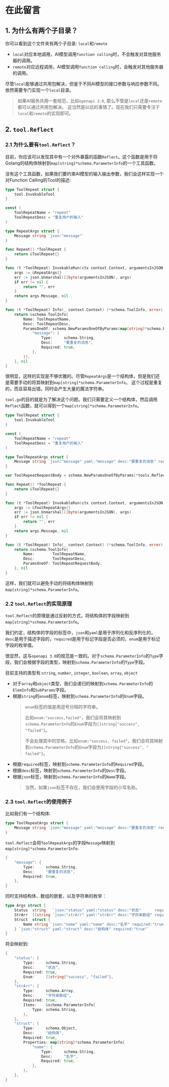 # 在此留言

## 1. 为什么有两个子目录？
你可以看到这个文件夹有两个子目录: `local`和`remote`

- `local`对应本地调用，AI模型调用`function calling`时，不会触发对其他服务器的调用。
- `remote`对应远程调用，AI模型调用`function calling`时，会触发对其他服务器的调用。

尽管`local`能够通过共用包解决，但鉴于不同AI模型的接口参数与响应参数不同。依然需要专门实现一个`local`目录。

> 如果AI服务共用一套规范，比如`openapi 3.0`, 那么不管是`local`还是`remote`都可以通过共用包解决。
> 这当然是以后的事情了。现在我们只需要专注于`local`和`remote`的实现即可。

## 2. `tool.Reflect`

### 2.1 为什么要有`tool.Reflect`？

目前，你应该可以发现其中有一个对外暴露的函数`Reflect`。这个函数是用于将Golang的结构体映射到`map[string]*schema.ParameterInfo`的一个工具函数。

没有这个工具函数，如果我们要约束AI模型的输入输出参数，我们会这样实现一个对Function Calling的Tool的描述:

``` go
type ToolRepeat struct {
	tool.InvokableTool
}

const (
	ToolRepeatName = "repeat"
	ToolRepeatDesc = "重复用户的输入"
)

type RepeatArgs struct {
	Message string `json:"message"`
}

func Repeat() *ToolRepeat {
	return &ToolRepeat{}
}

func (t *ToolRepeat) InvokableRun(ctx context.Context, argumentsInJSON string, opts ...tool.Option) (string, error) {
	args := &RepeatArgs{}
	err := json.Unmarshal([]byte(argumentsInJSON), args)
	if err != nil {
		return "", err
	}
	return args.Message, nil
}

func (t *ToolRepeat) Info(_ context.Context) (*schema.ToolInfo, error) {
	return &schema.ToolInfo{
		Name: ToolRepeatName,
		Desc: ToolRepeatDesc,
		ParamsOneOf: schema.NewParamsOneOfByParams(map[string]*schema.ParameterInfo{
			"message": {
				Type:     schema.String,
				Desc:     "要重复的消息",
				Required: true,
			},
		}),
	}, nil
}
```

很明显，这样的实现是不够优雅的。尽管`RepeatArgs`是一个结构体，但是我们还是需要手动的将其映射到`map[string]*schema.ParameterInfo`。
这个过程是重复的，而且容易出错。同时会产生大量的魔法字符串。

`tool.go`的目的就是为了解决这个问题。我们只需要定义一个结构体，然后调用`Reflect`函数，就可以得到一个`map[string]*schema.ParameterInfo`。

``` go
type ToolRepeat struct {
	tool.InvokableTool
}

const (
	ToolRepeatName = "repeat"
	ToolRepeatDesc = "重复用户的输入"
)

type ToolRepeatArgs struct {
	Message string `json:"message" yaml:"message" desc:"要重复的消息" required:"true"`
}

var ToolRepeatRequestBody = schema.NewParamsOneOfByParams(*tools.Reflect(ToolRepeatArgs{}))

func Repeat() *ToolRepeat {
	return &ToolRepeat{}
}

func (t *ToolRepeat) InvokableRun(ctx context.Context, argumentsInJSON string, opts ...tool.Option) (string, error) {
	args := &ToolRepeatArgs{}
	err := json.Unmarshal([]byte(argumentsInJSON), args)
	if err != nil {
		return "", err
	}
	return args.Message, nil
}

func (t *ToolRepeat) Info(_ context.Context) (*schema.ToolInfo, error) {
	return &schema.ToolInfo{
		Name:        ToolRepeatName,
		Desc:        ToolRepeatDesc,
		ParamsOneOf: ToolRepeatRequestBody,
	}, nil
}
```

这样，我们就可以避免手动的将结构体映射到`map[string]*schema.ParameterInfo`。

### 2.2 `tool.Reflect`的实现原理

`tool.Reflect`的原理是通过反射的方式，将结构体的字段映射到`map[string]*schema.ParameterInfo`。

我们约定，结构体的字段的标签中，`json`和`yaml`是用于序列化和反序列化的，`desc`是用于描述字段的，`required`是用于标记字段是否必须的，`enum`是用于标记字段的枚举值。

很显然，这与`openapi 3.0`的规范是一致的。对于`schema.ParameterInfo`的`Type`字段，我们会根据字段的类型，映射到`schema.ParameterInfo`的`Type`字段。

目前支持的类型有:`string`, `number`, `integer`, `boolean`, `array`, `object`

- 对于`array`和`object`类型，我们会递归的映射到`schema.ParameterInfo`的`ElemInfo`和`SubParams`字段。
- 根据`string`的`enum`标签，映射到`schema.ParameterInfo`的`Enum`字段。
  > `enum`标签的值是用逗号分隔的字符串。
  > 
  > 比如`enum:"success,failed"`，我们会将其映射到`schema.ParameterInfo`的`Enum`字段为`[]string{"success", "failed"}`。
  > 
  > 不会处理其中的空格，比如`enum:"success, failed"`，我们会将其映射到`schema.ParameterInfo`的`Enum`字段为`[]string{"success", " failed"}`。
- 根据`required`标签，映射到`schema.ParameterInfo`的`Required`字段。
- 根据`desc`标签，映射到`schema.ParameterInfo`的`Desc`字段。
- 根据`json`标签，映射到`schema.ParameterInfo`的`Name`字段。
  > 当然，如果`json`标签不存在，我们会使用字段的小写名称。

### 2.3 `tool.Reflect`的使用例子

比如我们有一个结构体:
``` go
type ToolRepeatArgs struct {
    Message string `json:"message" yaml:"message" desc:"要重复的消息" required:"true"`
}
```
`tool.Reflect`会将`ToolRepeatArgs`的字段`Message`映射到`map[string]*schema.ParameterInfo`:
``` go
{
    "message": {
        Type:     schema.String,
        Desc:     "要重复的消息",
        Required: true,
    },
}
```

同时支持结构体、数组的嵌套，以及字符串的枚举：
``` go
type Args struct {
    Status  string   `json:"status" yaml:"status" desc:"状态"      required:"true" enum:"success,failed"`
    StrArr  []string `json:"strArr" yaml:"strArr" desc:"字符串数组" required:"true"`
    Struct  struct {
        Name string `json:"name" yaml:"name" desc:"名字" required:"true"`
    } `json:"struct" yaml:"struct" desc:"结构体" required:"true"`
}
```
将会映射到:
``` go
{
    "status": {
        Type:     schema.String,
        Desc:     "状态",
        Required: true,
        Enum:     []string{"success", "failed"},
    },
    "strArr": {
        Type:     schema.Array,
        Desc:     "字符串数组",
        Required: true,
        Items:    &schema.ParameterInfo{
            Type: schema.String,
        },
    },
    "struct": {
        Type:     schema.Object,
        Desc:     "结构体",
        Required: true,
        Properties: map[string]*schema.ParameterInfo{
            "name": {
                Type:     schema.String,
                Desc:     "名字",
                Required: true,
            },
        },
    },
}
```
